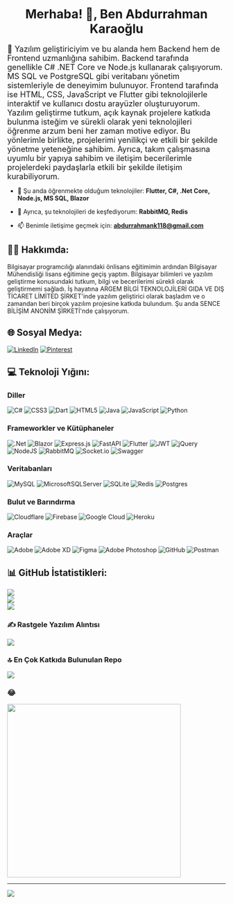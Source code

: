 <h1 align="center">Merhaba! 👋, Ben Abdurrahman Karaoğlu</h1>
<span style="font-size: 18px;">🚀 Yazılım geliştiriciyim ve bu alanda hem Backend hem de Frontend uzmanlığına sahibim. Backend tarafında genellikle C# .NET Core ve Node.js kullanarak çalışıyorum. MS SQL ve PostgreSQL gibi veritabanı yönetim sistemleriyle de deneyimim bulunuyor. Frontend tarafında ise HTML, CSS, JavaScript ve Flutter gibi teknolojilerle interaktif ve kullanıcı dostu arayüzler oluşturuyorum. Yazılım geliştirme tutkum, açık kaynak projelere katkıda bulunma isteğim ve sürekli olarak yeni teknolojileri öğrenme arzum beni her zaman motive ediyor. Bu yönlerimle birlikte, projelerimi yenilikçi ve etkili bir şekilde yönetme yeteneğine sahibim. Ayrıca, takım çalışmasına uyumlu bir yapıya sahibim ve iletişim becerilerimle projelerdeki paydaşlarla etkili bir şekilde iletişim kurabiliyorum.</span>

- 🌱 Şu anda öğrenmekte olduğum teknolojiler: **Flutter, C#, .Net Core, Node.js, MS SQL, Blazor**
- 🌱 Ayrıca, şu teknolojileri de keşfediyorum: **RabbitMQ, Redis**

- 📫 Benimle iletişime geçmek için: **abdurrahmank118@gmail.com**

## 👨‍💻 Hakkımda:
Bilgisayar programcılığı alanındaki önlisans eğitimimin ardından Bilgisayar Mühendisliği lisans eğitimine geçiş yaptım. Bilgisayar bilimleri ve yazılım geliştirme konusundaki tutkum, bilgi ve becerilerimi sürekli olarak geliştirmemi sağladı. İş hayatına ARGEM BİLGİ TEKNOLOJİLERİ GIDA VE DIŞ TİCARET LİMİTED ŞİRKET'inde yazılım geliştirici olarak başladım ve o zamandan beri birçok yazılım projesine katkıda bulundum. Şu anda SENCE BİLİŞİM ANONİM ŞİRKETİ'nde çalışıyorum.

## 🌐 Sosyal Medya:
[![LinkedIn](https://img.shields.io/badge/LinkedIn-%230077B5.svg?logo=linkedin&logoColor=white)](https://linkedin.com/in/abdurrahman-karaoglu-405369207) [![Pinterest](https://img.shields.io/badge/Pinterest-%23E60023.svg?logo=Pinterest&logoColor=white)](https://pinterest.com/abdurrahmankaraoglu11) 

## 💻 Teknoloji Yığını:

### Diller
![C#](https://img.shields.io/badge/c%23-%23239120.svg?style=for-the-badge&logo=csharp&logoColor=white) 
![CSS3](https://img.shields.io/badge/css3-%231572B6.svg?style=for-the-badge&logo=css3&logoColor=white) 
![Dart](https://img.shields.io/badge/dart-%230175C2.svg?style=for-the-badge&logo=dart&logoColor=white) 
![HTML5](https://img.shields.io/badge/html5-%23E34F26.svg?style=for-the-badge&logo=html5&logoColor=white) 
![Java](https://img.shields.io/badge/java-%23ED8B00.svg?style=for-the-badge&logo=openjdk&logoColor=white) 
![JavaScript](https://img.shields.io/badge/javascript-%23323330.svg?style=for-the-badge&logo=javascript&logoColor=%23F7DF1E) 
![Python](https://img.shields.io/badge/python-3670A0?style=for-the-badge&logo=python&logoColor=ffdd54) 

### Frameworkler ve Kütüphaneler
![.Net](https://img.shields.io/badge/.NET-5C2D91?style=for-the-badge&logo=.net&logoColor=white) 
![Blazor](https://img.shields.io/badge/blazor-%235C2D91.svg?style=for-the-badge&logo=blazor&logoColor=white) 
![Express.js](https://img.shields.io/badge/express.js-%23404d59.svg?style=for-the-badge&logo=express&logoColor=%2361DAFB) 
![FastAPI](https://img.shields.io/badge/FastAPI-005571?style=for-the-badge&logo=fastapi) 
![Flutter](https://img.shields.io/badge/Flutter-%2302569B.svg?style=for-the-badge&logo=Flutter&logoColor=white) 
![JWT](https://img.shields.io/badge/JWT-black?style=for-the-badge&logo=JSON%20web%20tokens) 
![jQuery](https://img.shields.io/badge/jquery-%230769AD.svg?style=for-the-badge&logo=jquery&logoColor=white) 
![NodeJS](https://img.shields.io/badge/node.js-6DA55F?style=for-the-badge&logo=node.js&logoColor=white) 
![RabbitMQ](https://img.shields.io/badge/rabbitmq-FF6600?style=for-the-badge&logo=rabbitmq&logoColor=white) 
![Socket.io](https://img.shields.io/badge/Socket.io-black?style=for-the-badge&logo=socket.io&badgeColor=010101) 
![Swagger](https://img.shields.io/badge/-Swagger-%23Clojure?style=for-the-badge&logo=swagger&logoColor=white)

### Veritabanları
![MySQL](https://img.shields.io/badge/mysql-4479A1.svg?style=for-the-badge&logo=mysql&logoColor=white) 
![MicrosoftSQLServer](https://img.shields.io/badge/Microsoft%20SQL%20Server-CC2927?style=for-the-badge&logo=microsoft%20sql%20server&logoColor=white) 
![SQLite](https://img.shields.io/badge/sqlite-%2307405e.svg?style=for-the-badge&logo=sqlite&logoColor=white) 
![Redis](https://img.shields.io/badge/redis-%23DD0031.svg?style=for-the-badge&logo=redis&logoColor=white) 
![Postgres](https://img.shields.io/badge/postgres-%23316192.svg?style=for-the-badge&logo=postgresql&logoColor=white)

### Bulut ve Barındırma
![Cloudflare](https://img.shields.io/badge/Cloudflare-F38020?style=for-the-badge&logo=Cloudflare&logoColor=white) 
![Firebase](https://img.shields.io/badge/firebase-%23039BE5.svg?style=for-the-badge&logo=firebase) 
![Google Cloud](https://img.shields.io/badge/GoogleCloud-%234285F4.svg?style=for-the-badge&logo=google-cloud&logoColor=white) 
![Heroku](https://img.shields.io/badge/heroku-%23430098.svg?style=for-the-badge&logo=heroku&logoColor=white) 

### Araçlar
![Adobe](https://img.shields.io/badge/adobe-%23FF0000.svg?style=for-the-badge&logo=adobe&logoColor=white) 
![Adobe XD](https://img.shields.io/badge/Adobe%20XD-470137?style=for-the-badge&logo=Adobe%20XD&logoColor=#FF61F6) 
![Figma](https://img.shields.io/badge/figma-%23F24E1E.svg?style=for-the-badge&logo=figma&logoColor=white) 
![Adobe Photoshop](https://img.shields.io/badge/adobe%20photoshop-%2331A8FF.svg?style=for-the-badge&logo=adobe%20photoshop&logoColor=white) 
![GitHub](https://img.shields.io/badge/github-%23121011.svg?style=for-the-badge&logo=github&logoColor=white) 
![Postman](https://img.shields.io/badge/Postman-FF6C37?style=for-the-badge&logo=postman&logoColor=white)

## 📊 GitHub İstatistikleri:
![](https://github-readme-stats.vercel.app/api?username=AbdurrahmanKaraoglu&theme=dark&hide_border=false&include_all_commits=true&count_private=true)<br/>
![](https://github-readme-streak-stats.herokuapp.com/?user=AbdurrahmanKaraoglu&theme=dark&hide_border=false)<br/>
![](https://github-readme-stats.vercel.app/api/top-langs/?username=AbdurrahmanKaraoglu&theme=dark&hide_border=false&include_all_commits=true&count_private=true&layout=compact)

### ✍️ Rastgele Yazılım Alıntısı
![](https://quotes-github-readme.vercel.app/api?type=horizontal&theme=dark)

### 🔝 En Çok Katkıda Bulunulan Repo
![](https://github-contributor-stats.vercel.app/api?username=AbdurrahmanKaraoglu&limit=5&theme=dark&combine_all_yearly_contributions=true)

### 😂
<img src='https://memer-new.vercel.app/' style="height: 400px;"/>

---
[![](https://visitcount.itsvg.in/api?id=AbdurrahmanKaraoglu&icon=0&color=0)](https://visitcount.itsvg.in)

<!-- Proudly created with GPRM ( https://gprm.itsvg.in ) -->
